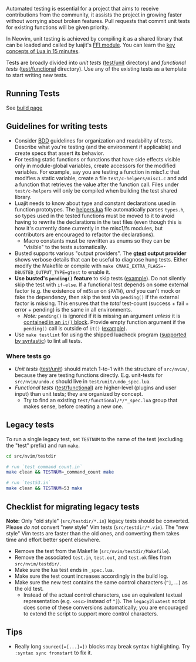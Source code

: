 Automated testing is essential for a project that aims to receive contributions from the community, it assists the project in growing faster without worrying about broken features. Pull requests that commit unit tests for existing functions will be given priority.

In Neovim, unit testing is achieved by compiling it as a shared library that can be loaded and called by luajit's [FFI module](http://luajit.org/ext_ffi.html). You can learn the [key concepts of Lua in 15 minutes](http://learnxinyminutes.com/docs/lua/).

Tests are broadly divided into *unit tests* ([test/unit](https://github.com/neovim/neovim/tree/master/test/unit) directory) and *functional tests* ([test/functional](https://github.com/neovim/neovim/tree/master/test/functional) directory). Use any of the existing tests as a template to start writing new tests.

## Running Tests

See [build page](https://github.com/neovim/neovim/wiki/Building-Neovim#Running-Tests)

## Guidelines for writing tests

- Consider [BDD](http://en.wikipedia.org/wiki/Behavior-driven_development) guidelines for organization and readability of tests. Describe what you're testing (and the environment if applicable) and create specs that assert its behavior.
- For testing static functions or functions that have side effects visible only in module-global variables, create accessors for the modified variables. For example, say you are testing a function in misc1.c that modifies a static variable, create a file `test/c-helpers/misc1.c` and add a function that retrieves the value after the function call. Files under `test/c-helpers` will only be compiled when building the test shared library.
- Luajit needs to know about type and constant declarations used in function prototypes. The [helpers.lua](https://github.com/neovim/neovim/blob/master/test/unit/helpers.lua) file automatically parses `types.h`, so types used in the tested functions must be moved to it to avoid having to rewrite the declarations in the test files (even though this is how it's currently done currently in the misc1/fs modules, but contributors are encouraged to refactor the declarations).
    - Macro constants must be rewritten as enums so they can be "visible" to the tests automatically.
- Busted supports various "output providers". The **[gtest](https://github.com/Olivine-Labs/busted/pull/394) output provider** shows verbose details that can be useful to diagnose hung tests. Either modify the Makefile or compile with `make CMAKE_EXTRA_FLAGS=-DBUSTED_OUTPUT_TYPE=gtest` to enable it.
- **Use busted's `pending()` feature** to skip tests ([example](https://github.com/neovim/neovim/commit/5c1dc0fbe7388528875aff9d7b5055ad718014de#diff-bf80b24c724b0004e8418102f68b0679R18)). Do not silently skip the test with `if-else`. If a functional test depends on some external factor (e.g. the existence of `md5sum` on `$PATH`), *and* you can't mock or fake the dependency, then skip the test via `pending()` if the external factor is missing. This ensures that the *total* test-count (success + fail + error + pending) is the same in all environments.
    - *Note:* `pending()` is ignored if it is missing an argument _unless_ it is [contained in an `it()` block](https://github.com/neovim/neovim/blob/d21690a66e7eb5ebef18046c7a79ef898966d786/test/functional/ex_cmds/grep_spec.lua#L11). Provide empty function argument if the `pending()` call is outside of `it()` ([example](https://github.com/neovim/neovim/commit/5c1dc0fbe7388528875aff9d7b5055ad718014de#diff-bf80b24c724b0004e8418102f68b0679R18)).
- Use `make testlint` for using the shipped luacheck program ([supported by syntastic](https://github.com/scrooloose/syntastic/blob/d6b96c079be137c83009827b543a83aa113cc011/doc/syntastic-checkers.txt#L3546)) to lint all tests.

### Where tests go

- _Unit tests_ ([test/unit](https://github.com/neovim/neovim/tree/master/test/unit))  should match 1-to-1 with the structure of `src/nvim/`, because they are testing functions directly. E.g. unit-tests for `src/nvim/undo.c` should live in `test/unit/undo_spec.lua`.
- _Functional tests_ ([test/functional](https://github.com/neovim/neovim/tree/master/test/functional)) are higher-level (plugins and user input) than unit tests; they are organized by concept. 
    - Try to find an existing `test/functional/*/*_spec.lua` group that makes sense, before creating a new one.

## Legacy tests

To run a single legacy test, set `TESTNUM` to the name of the test (excluding the "test" prefix) and run `make`.

```sh
cd src/nvim/testdir

# run `test_command_count.in`
make clean && TESTNUM=_command_count make

# run `test53.in`
make clean && TESTNUM=53 make
```

## Checklist for migrating legacy tests

**Note:** Only "old style" (`src/testdir/*.in`) legacy tests should be converted. Please _do not_ convert "new style" Vim tests (`src/testdir/*.vim`). The "new style" Vim tests are faster than the old ones, and converting them takes time and effort better spent elsewhere.

- Remove the test from the Makefile (`src/nvim/testdir/Makefile`).
- Remove the associated `test.in`, `test.out`, and `test.ok` files from `src/nvim/testdir/`.
- Make sure the lua test ends in `_spec.lua`.
- Make sure the test count increases accordingly in the build log.
- Make sure the new test contains the same control characters (`^]`, ...) as the old test.
  - Instead of the actual control characters, use an equivalent textual representation (e.g. `<esc>` instead of `^]`). The `legacy2luatest` script does some of these conversions automatically; you are encouraged to extend the script to support more control characters.

## Tips

- Really long `source([=[...]=])` blocks may break syntax highlighting. Try `:syntax sync fromstart` to fix it.